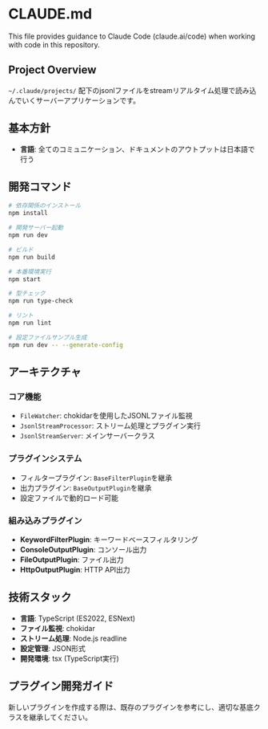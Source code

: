 # CLAUDE.md

This file provides guidance to Claude Code (claude.ai/code) when working with code in this repository.

## Project Overview

`~/.claude/projects/` 配下のjsonlファイルをstreamリアルタイム処理で読み込んでいくサーバーアプリケーションです。

## 基本方針

- **言語**: 全てのコミュニケーション、ドキュメントのアウトプットは日本語で行う

## 開発コマンド

```bash
# 依存関係のインストール
npm install

# 開発サーバー起動
npm run dev

# ビルド
npm run build

# 本番環境実行
npm start

# 型チェック
npm run type-check

# リント
npm run lint

# 設定ファイルサンプル生成
npm run dev -- --generate-config
```

## アーキテクチャ

### コア機能
- `FileWatcher`: chokidarを使用したJSONLファイル監視
- `JsonlStreamProcessor`: ストリーム処理とプラグイン実行
- `JsonlStreamServer`: メインサーバークラス

### プラグインシステム
- フィルタープラグイン: `BaseFilterPlugin`を継承
- 出力プラグイン: `BaseOutputPlugin`を継承
- 設定ファイルで動的ロード可能

### 組み込みプラグイン
- **KeywordFilterPlugin**: キーワードベースフィルタリング
- **ConsoleOutputPlugin**: コンソール出力
- **FileOutputPlugin**: ファイル出力
- **HttpOutputPlugin**: HTTP API出力

## 技術スタック

- **言語**: TypeScript (ES2022, ESNext)
- **ファイル監視**: chokidar
- **ストリーム処理**: Node.js readline
- **設定管理**: JSON形式
- **開発環境**: tsx (TypeScript実行)

## プラグイン開発ガイド

新しいプラグインを作成する際は、既存のプラグインを参考にし、適切な基底クラスを継承してください。

